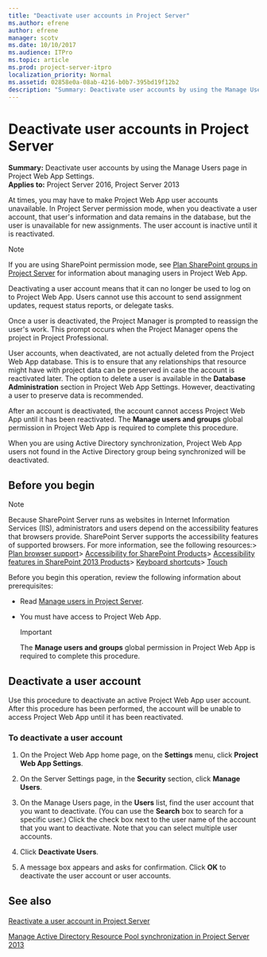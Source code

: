 ```yaml
---
title: "Deactivate user accounts in Project Server"
ms.author: efrene
author: efrene
manager: scotv
ms.date: 10/10/2017
ms.audience: ITPro
ms.topic: article
ms.prod: project-server-itpro
localization_priority: Normal
ms.assetid: 02858e0a-08ab-4216-b0b7-395bd19f12b2
description: "Summary: Deactivate user accounts by using the Manage Users page in Project Web App Settings."
---
```


# Deactivate user accounts in Project Server
 
 **Summary:** Deactivate user accounts by using the Manage Users page in Project Web App Settings.<br/>
**Applies to:** Project Server 2016, Project Server 2013
  
At times, you may have to make Project Web App user accounts unavailable. In Project Server permission mode, when you deactivate a user account, that user's information and data remains in the database, but the user is unavailable for new assignments. The user account is inactive until it is reactivated.
  
> [!NOTE]
> If you are using SharePoint permission mode, see [Plan SharePoint groups in Project Server](plan-sharepoint-groups-in-project-server.md) for information about managing users in Project Web App.
  
Deactivating a user account means that it can no longer be used to log on to Project Web App. Users cannot use this account to send assignment updates, request status reports, or delegate tasks. 
  
Once a user is deactivated, the Project Manager is prompted to reassign the user's work. This prompt occurs when the Project Manager opens the project in Project Professional.
  
User accounts, when deactivated, are not actually deleted from the Project Web App database. This is to ensure that any relationships that resource might have with project data can be preserved in case the account is reactivated later. The option to delete a user is available in the **Database Administration** section in Project Web App Settings. However, deactivating a user to preserve data is recommended.
  
After an account is deactivated, the account cannot access Project Web App until it has been reactivated. The **Manage users and groups** global permission in Project Web App is required to complete this procedure.
  
When you are using Active Directory synchronization, Project Web App users not found in the Active Directory group being synchronized will be deactivated.
  
## Before you begin

> [!NOTE]
>  Because SharePoint Server runs as websites in Internet Information Services (IIS), administrators and users depend on the accessibility features that browsers provide. SharePoint Server supports the accessibility features of supported browsers. For more information, see the following resources:> [Plan browser support](https://go.microsoft.com/fwlink/p/?LinkId=246502)> [Accessibility for SharePoint Products](http://technet.microsoft.com/library/94ad4316-1077-400a-b17e-a2085a5a7312.aspx)> [Accessibility features in SharePoint 2013 Products](https://go.microsoft.com/fwlink/p/?LinkId=246501)> [Keyboard shortcuts](https://go.microsoft.com/fwlink/p/?LinkID=246504)> [Touch](https://go.microsoft.com/fwlink/p/?LinkId=246506)
  
Before you begin this operation, review the following information about prerequisites:
  
- Read [Manage users in Project Server](manage-users-in-project-server.md).
    
- You must have access to Project Web App.
    
    > [!IMPORTANT]
    > The **Manage users and groups** global permission in Project Web App is required to complete this procedure.
  
## Deactivate a user account

Use this procedure to deactivate an active Project Web App user account. After this procedure has been performed, the account will be unable to access Project Web App until it has been reactivated.
  
### To deactivate a user account

1. On the Project Web App home page, on the **Settings** menu, click **Project Web App Settings**.
    
2. On the Server Settings page, in the **Security** section, click **Manage Users**.
    
3. On the Manage Users page, in the **Users** list, find the user account that you want to deactivate. (You can use the **Search** box to search for a specific user.) Click the check box next to the user name of the account that you want to deactivate. Note that you can select multiple user accounts.
    
4. Click **Deactivate Users**.
    
5. A message box appears and asks for confirmation. Click **OK** to deactivate the user account or user accounts.
    
## See also

#### 

[Reactivate a user account in Project Server](reactivate-a-user-account-in-project-server.md)
  
[Manage Active Directory Resource Pool synchronization in Project Server 2013](manage-active-directory-resource-pool-synchronization-in-project-server-2013.md)

